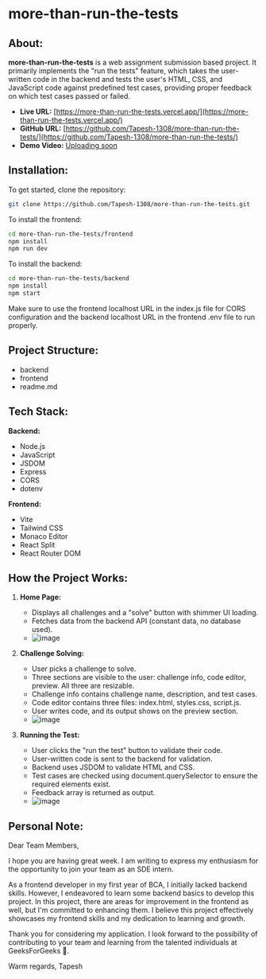 # more-than-run-the-tests

## About:

**more-than-run-the-tests** is a web assignment submission based project. It primarily implements the "run the tests" feature, which takes the user-written code in the backend and tests the user's HTML, CSS, and JavaScript code against predefined test cases, providing proper feedback on which test cases passed or failed.

- **Live URL:** [https://more-than-run-the-tests.vercel.app/](https://more-than-run-the-tests.vercel.app/)
- **GitHub URL:** [https://github.com/Tapesh-1308/more-than-run-the-tests/](https://github.com/Tapesh-1308/more-than-run-the-tests/)
- **Demo Video:** [Uploading soon]()
## Installation:

To get started, clone the repository:

```bash
git clone https://github.com/Tapesh-1308/more-than-run-the-tests.git
```

To install the frontend:

```bash
cd more-than-run-the-tests/frontend
npm install
npm run dev
```

To install the backend:

```bash
cd more-than-run-the-tests/backend
npm install
npm start
```

Make sure to use the frontend localhost URL in the index.js file for CORS configuration and the backend localhost URL in the frontend .env file to run properly.

## Project Structure:

- backend
- frontend
- readme.md

## Tech Stack:

**Backend:**
- Node.js
- JavaScript
- JSDOM
- Express
- CORS
- dotenv

**Frontend:**
- Vite
- Tailwind CSS
- Monaco Editor
- React Split
- React Router DOM

## How the Project Works:

1. **Home Page:**
   - Displays all challenges and a "solve" button with shimmer UI loading.
   - Fetches data from the backend API (constant data, no database used).
   - ![image](https://github.com/Tapesh-1308/more-than-run-the-tests/assets/71540051/604cdf56-36a7-4b82-9665-22f86c65c804)


2. **Challenge Solving:**
   - User picks a challenge to solve.
   - Three sections are visible to the user: challenge info, code editor, preview. All three are resizable.
   - Challenge info contains challenge name, description, and test cases.
   - Code editor contains three files: index.html, styles.css, script.js.
   - User writes code, and its output shows on the preview section.
   - ![image](https://github.com/Tapesh-1308/more-than-run-the-tests/assets/71540051/8b8a48b3-aad9-4364-9d0a-f698c31b98f6)



3. **Running the Test:**
   - User clicks the "run the test" button to validate their code.
   - User-written code is sent to the backend for validation.
   - Backend uses JSDOM to validate HTML and CSS.
   - Test cases are checked using document.querySelector to ensure the required elements exist.
   - Feedback array is returned as output.
   - ![image](https://github.com/Tapesh-1308/more-than-run-the-tests/assets/71540051/b916ad33-6274-426c-8a89-6c1323ad8e22)


## Personal Note:

Dear Team Members,

I hope you are having great week. I am writing to express my enthusiasm for the opportunity to join your team as an SDE intern.

As a frontend developer in my first year of BCA, I initially lacked backend skills. However, I endeavored to learn some backend basics to develop this project. In this project, there are areas for improvement in the frontend as well, but I'm committed to enhancing them. I believe this project effectively showcases my frontend skills and my dedication to learning and growth.

Thank you for considering my application. I look forward to the possibility of contributing to your team and learning from the talented individuals at GeeksForGeeks 💚.

Warm regards,
Tapesh
